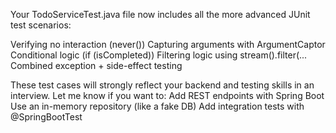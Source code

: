 Your TodoServiceTest.java file now includes all the more advanced JUnit test scenarios:

Verifying no interaction (never())
Capturing arguments with ArgumentCaptor
Conditional logic (if (isCompleted))
Filtering logic using stream().filter(...
Combined exception + side-effect testing 

These test cases will strongly reflect your backend and testing skills in an interview. Let me know if you want to:
Add REST endpoints with Spring Boot
Use an in-memory repository (like a fake DB)
Add integration tests with @SpringBootTest